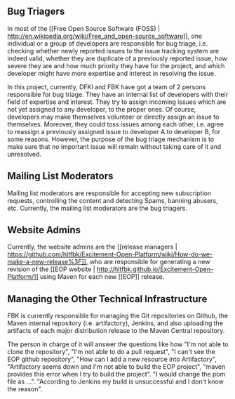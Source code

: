 ## Bug Triagers
In most of the [[Free Open Source Software (FOSS) | http://en.wikipedia.org/wiki/Free_and_open-source_software]], one individual or a group of developers are responsible for bug triage, i.e. checking whether newly reported issues to the issue tracking system are indeed valid, whether they are duplicate of a previously reported issue, how severe they are and how much priority they have for the project, and which developer might have more expertise and interest in resolving the issue.

In this project, currently, DFKI and FBK have got a team of 2 persons responsible for bug triage. They have an internal list of developers with their field of expertise and interest. They try to assign incoming issues which are not yet assigned to any developer, to the proper ones. Of course, developers may make themselves volunteer or directly assign an issue to themselves. Moreover, they could toss issues among each other, i.e. agree to reassign a previously assigned issue to developer A to developer B, for some reasons. However, the purpose of the bug triage mechanism is to make sure that no important issue will remain without taking care of it and unresolved.

## Mailing List Moderators
Mailing list moderators are responsible for accepting new subscription requests, controlling the content and detecting Spams, banning abusers, etc. Currently, the mailing list moderators are the bug triagers.

## Website Admins
Currently, the website admins are the [[release managers | https://github.com/hltfbk/Excitement-Open-Platform/wiki/How-do-we-make-a-new-release%3F]], who are responsible for generating a new revision of the [[EOP website | http://hltfbk.github.io/Excitement-Open-Platform/]] using Maven for each new [[EOP]] release.

## Managing the Other Technical Infrastructure

FBK is currently responsible for managing the Git repositories on Github, the Maven internal repository (i.e. artifactory), Jenkins, and also uploading the artifacts of each major distribution release to the Maven Central repository. 

The person in charge of it will answer the questions like how "I'm not able to clone the repository", "I'm not able to do a pull request", "I can't see the EOP github repository", "How can I add a new resource into Artifactory", "Artifactory seems down and I'm not able to build the EOP project", "maven provides this error when I try to build the project".  "I would change the pom file as ...".  "According to Jenkins my build is unsuccessful and I don't know the reason".